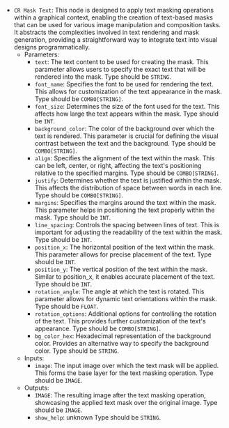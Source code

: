 - `CR Mask Text`: This node is designed to apply text masking operations within a graphical context, enabling the creation of text-based masks that can be used for various image manipulation and composition tasks. It abstracts the complexities involved in text rendering and mask generation, providing a straightforward way to integrate text into visual designs programmatically.
    - Parameters:
        - `text`: The text content to be used for creating the mask. This parameter allows users to specify the exact text that will be rendered into the mask. Type should be `STRING`.
        - `font_name`: Specifies the font to be used for rendering the text. This allows for customization of the text appearance in the mask. Type should be `COMBO[STRING]`.
        - `font_size`: Determines the size of the font used for the text. This affects how large the text appears within the mask. Type should be `INT`.
        - `background_color`: The color of the background over which the text is rendered. This parameter is crucial for defining the visual contrast between the text and the background. Type should be `COMBO[STRING]`.
        - `align`: Specifies the alignment of the text within the mask. This can be left, center, or right, affecting the text's positioning relative to the specified margins. Type should be `COMBO[STRING]`.
        - `justify`: Determines whether the text is justified within the mask. This affects the distribution of space between words in each line. Type should be `COMBO[STRING]`.
        - `margins`: Specifies the margins around the text within the mask. This parameter helps in positioning the text properly within the mask. Type should be `INT`.
        - `line_spacing`: Controls the spacing between lines of text. This is important for adjusting the readability of the text within the mask. Type should be `INT`.
        - `position_x`: The horizontal position of the text within the mask. This parameter allows for precise placement of the text. Type should be `INT`.
        - `position_y`: The vertical position of the text within the mask. Similar to position_x, it enables accurate placement of the text. Type should be `INT`.
        - `rotation_angle`: The angle at which the text is rotated. This parameter allows for dynamic text orientations within the mask. Type should be `FLOAT`.
        - `rotation_options`: Additional options for controlling the rotation of the text. This provides further customization of the text's appearance. Type should be `COMBO[STRING]`.
        - `bg_color_hex`: Hexadecimal representation of the background color. Provides an alternative way to specify the background color. Type should be `STRING`.
    - Inputs:
        - `image`: The input image over which the text mask will be applied. This forms the base layer for the text masking operation. Type should be `IMAGE`.
    - Outputs:
        - `IMAGE`: The resulting image after the text masking operation, showcasing the applied text mask over the original image. Type should be `IMAGE`.
        - `show_help`: unknown Type should be `STRING`.
